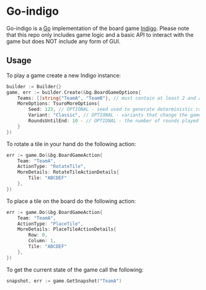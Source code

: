# Go-indigo

Go-indigo is a [Go](https://golang.org) implementation of the board game [Indigo](https://en.wikipedia.org/wiki/Indigo_(board_game)). Please note that this repo only includes game logic and a basic API to interact with the game but does NOT include any form of GUI.

## Usage

To play a game create a new Indigo instance:
```go
builder := Builder{}
game, err := builder.Create(&bg.BoardGameOptions{
    Teams: []string{"TeamA", "TeamB"}, // must contain at least 2 and at most 8 teams
    MoreOptions: TsuroMoreOptions{
        Seed: 123, // OPTIONAL - seed used to generate deterministic randomness which defaults to 0
        Variant: "Classic", // OPTIONAL - variants that change the game rules i.e. Classic (default), LargeHands
        RoundsUntilEnd: 10 - // OPTIONAL - the number of rounds played before the game ends
    }
})
```

To rotate a tile in your hand do the following action:
```go
err := game.Do(&bg.BoardGameAction{
    Team: "TeamA",
    ActionType: "RotateTile",
    MoreDetails: RotateTileActionDetails{
        Tile: "ABCDEF"
    },
})
```

To place a tile on the board do the following action:
```go
err := game.Do(&bg.BoardGameAction{
    Team: "TeamA",
    ActionType: "PlaceTile",
    MoreDetails: PlaceTileActionDetails{
        Row: 0,
        Column: 1,
        Tile: "ABCDEF"
    },
})
```

To get the current state of the game call the following:
```go
snapshot, err := game.GetSnapshot("TeamA")
```
